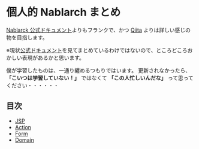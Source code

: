 # 個人的 Nablarch まとめ

[Nablarck 公式ドキュメント](https://nablarch.github.io/docs/5u18/doc/index.html)よりもフランクで、かつ [Qiita](https://qiita.com/) よりは詳しい感じの物を目指します。

※現状[公式ドキュメント](https://nablarch.github.io/docs/5u18/doc/index.html)を見てまとめているわけではないので、ところどころおかしい表現があるかと思います。

僕が学習したものは、一通り纏めるつもりではいます。
更新されなかったら、**「こいつは学習していない！」** ではなくて **「この人忙しいんだな」** って思ってください・・・・・・

## 目次

- [JSP](./jsp.md)
- [Action](./action.md)
- [Form](./form.md)
- [Domain](./domain.md)
